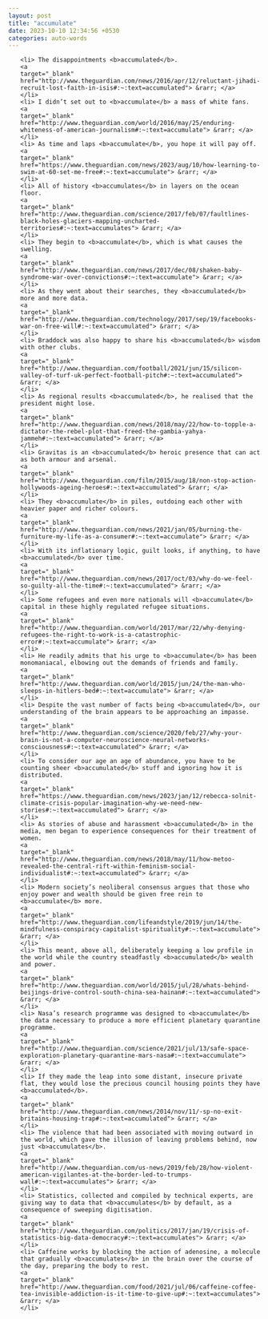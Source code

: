 ```yaml
---
layout: post
title: "accumulate"
date: 2023-10-10 12:34:56 +0530
categories: auto-words
---
```

<ol>

    <li> The disappointments <b>accumulated</b>.
    <a 
    target="_blank" 
    href="http://www.theguardian.com/news/2016/apr/12/reluctant-jihadi-recruit-lost-faith-in-isis#:~:text=accumulated"> &rarr; </a>
    </li>
    <li> I didn’t set out to <b>accumulate</b> a mass of white fans.
    <a 
    target="_blank" 
    href="http://www.theguardian.com/world/2016/may/25/enduring-whiteness-of-american-journalism#:~:text=accumulate"> &rarr; </a>
    </li>
    <li> As time and laps <b>accumulate</b>, you hope it will pay off.
    <a 
    target="_blank" 
    href="https://www.theguardian.com/news/2023/aug/10/how-learning-to-swim-at-60-set-me-free#:~:text=accumulate"> &rarr; </a>
    </li>
    <li> All of history <b>accumulates</b> in layers on the ocean floor.
    <a 
    target="_blank" 
    href="http://www.theguardian.com/science/2017/feb/07/faultlines-black-holes-glaciers-mapping-uncharted-territories#:~:text=accumulates"> &rarr; </a>
    </li>
    <li> They begin to <b>accumulate</b>, which is what causes the swelling.
    <a 
    target="_blank" 
    href="http://www.theguardian.com/news/2017/dec/08/shaken-baby-syndrome-war-over-convictions#:~:text=accumulate"> &rarr; </a>
    </li>
    <li> As they went about their searches, they <b>accumulated</b> more and more data.
    <a 
    target="_blank" 
    href="http://www.theguardian.com/technology/2017/sep/19/facebooks-war-on-free-will#:~:text=accumulated"> &rarr; </a>
    </li>
    <li> Braddock was also happy to share his <b>accumulated</b> wisdom with other clubs.
    <a 
    target="_blank" 
    href="http://www.theguardian.com/football/2021/jun/15/silicon-valley-of-turf-uk-perfect-football-pitch#:~:text=accumulated"> &rarr; </a>
    </li>
    <li> As regional results <b>accumulated</b>, he realised that the president might lose.
    <a 
    target="_blank" 
    href="http://www.theguardian.com/news/2018/may/22/how-to-topple-a-dictator-the-rebel-plot-that-freed-the-gambia-yahya-jammeh#:~:text=accumulated"> &rarr; </a>
    </li>
    <li> Gravitas is an <b>accumulated</b> heroic presence that can act as both armour and arsenal.
    <a 
    target="_blank" 
    href="http://www.theguardian.com/film/2015/aug/18/non-stop-action-hollywoods-ageing-heroes#:~:text=accumulated"> &rarr; </a>
    </li>
    <li> They <b>accumulate</b> in piles, outdoing each other with heavier paper and richer colours.
    <a 
    target="_blank" 
    href="http://www.theguardian.com/news/2021/jan/05/burning-the-furniture-my-life-as-a-consumer#:~:text=accumulate"> &rarr; </a>
    </li>
    <li> With its inflationary logic, guilt looks, if anything, to have <b>accumulated</b> over time.
    <a 
    target="_blank" 
    href="http://www.theguardian.com/news/2017/oct/03/why-do-we-feel-so-guilty-all-the-time#:~:text=accumulated"> &rarr; </a>
    </li>
    <li> Some refugees and even more nationals will <b>accumulate</b> capital in these highly regulated refugee situations.
    <a 
    target="_blank" 
    href="http://www.theguardian.com/world/2017/mar/22/why-denying-refugees-the-right-to-work-is-a-catastrophic-error#:~:text=accumulate"> &rarr; </a>
    </li>
    <li> He readily admits that his urge to <b>accumulate</b> has been monomaniacal, elbowing out the demands of friends and family.
    <a 
    target="_blank" 
    href="http://www.theguardian.com/world/2015/jun/24/the-man-who-sleeps-in-hitlers-bed#:~:text=accumulate"> &rarr; </a>
    </li>
    <li> Despite the vast number of facts being <b>accumulated</b>, our understanding of the brain appears to be approaching an impasse.
    <a 
    target="_blank" 
    href="http://www.theguardian.com/science/2020/feb/27/why-your-brain-is-not-a-computer-neuroscience-neural-networks-consciousness#:~:text=accumulated"> &rarr; </a>
    </li>
    <li> To consider our age an age of abundance, you have to be counting sheer <b>accumulated</b> stuff and ignoring how it is distributed.
    <a 
    target="_blank" 
    href="https://www.theguardian.com/news/2023/jan/12/rebecca-solnit-climate-crisis-popular-imagination-why-we-need-new-stories#:~:text=accumulated"> &rarr; </a>
    </li>
    <li> As stories of abuse and harassment <b>accumulated</b> in the media, men began to experience consequences for their treatment of women.
    <a 
    target="_blank" 
    href="http://www.theguardian.com/news/2018/may/11/how-metoo-revealed-the-central-rift-within-feminism-social-individualist#:~:text=accumulated"> &rarr; </a>
    </li>
    <li> Modern society’s neoliberal consensus argues that those who enjoy power and wealth should be given free rein to <b>accumulate</b> more.
    <a 
    target="_blank" 
    href="http://www.theguardian.com/lifeandstyle/2019/jun/14/the-mindfulness-conspiracy-capitalist-spirituality#:~:text=accumulate"> &rarr; </a>
    </li>
    <li> This meant, above all, deliberately keeping a low profile in the world while the country steadfastly <b>accumulated</b> wealth and power.
    <a 
    target="_blank" 
    href="http://www.theguardian.com/world/2015/jul/28/whats-behind-beijings-drive-control-south-china-sea-hainan#:~:text=accumulated"> &rarr; </a>
    </li>
    <li> Nasa’s research programme was designed to <b>accumulate</b> the data necessary to produce a more efficient planetary quarantine programme.
    <a 
    target="_blank" 
    href="http://www.theguardian.com/science/2021/jul/13/safe-space-exploration-planetary-quarantine-mars-nasa#:~:text=accumulate"> &rarr; </a>
    </li>
    <li> If they made the leap into some distant, insecure private flat, they would lose the precious council housing points they have <b>accumulated</b>.
    <a 
    target="_blank" 
    href="http://www.theguardian.com/news/2014/nov/11/-sp-no-exit-britains-housing-trap#:~:text=accumulated"> &rarr; </a>
    </li>
    <li> The violence that had been associated with moving outward in the world, which gave the illusion of leaving problems behind, now just <b>accumulates</b>.
    <a 
    target="_blank" 
    href="http://www.theguardian.com/us-news/2019/feb/28/how-violent-american-vigilantes-at-the-border-led-to-trumps-wall#:~:text=accumulates"> &rarr; </a>
    </li>
    <li> Statistics, collected and compiled by technical experts, are giving way to data that <b>accumulates</b> by default, as a consequence of sweeping digitisation.
    <a 
    target="_blank" 
    href="http://www.theguardian.com/politics/2017/jan/19/crisis-of-statistics-big-data-democracy#:~:text=accumulates"> &rarr; </a>
    </li>
    <li> Caffeine works by blocking the action of adenosine, a molecule that gradually <b>accumulates</b> in the brain over the course of the day, preparing the body to rest.
    <a 
    target="_blank" 
    href="http://www.theguardian.com/food/2021/jul/06/caffeine-coffee-tea-invisible-addiction-is-it-time-to-give-up#:~:text=accumulates"> &rarr; </a>
    </li>